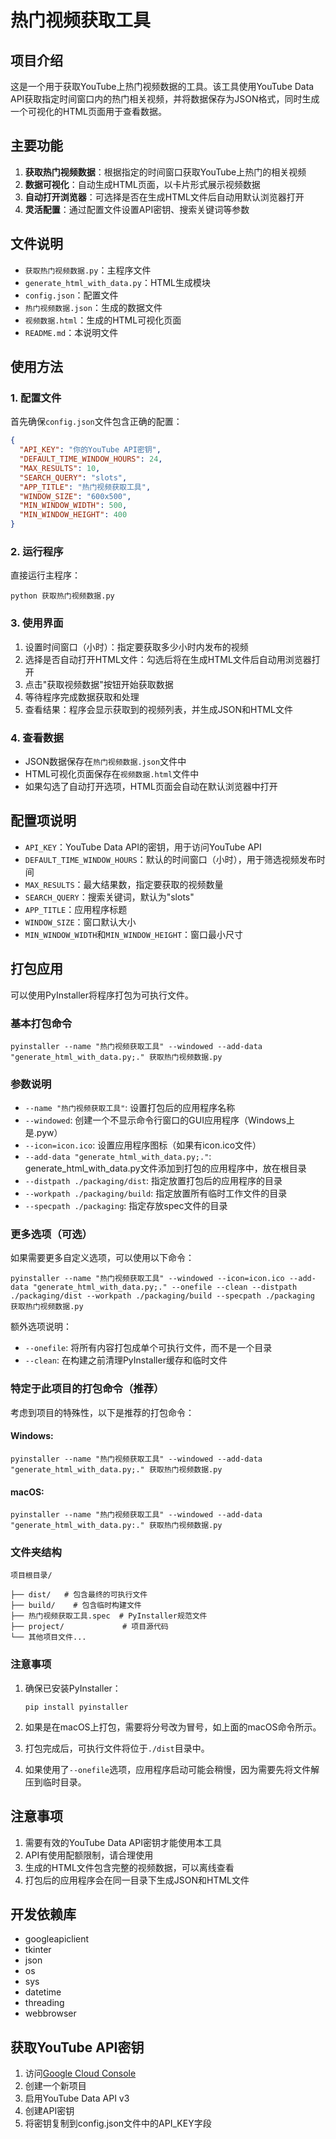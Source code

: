 # 热门视频获取工具

## 项目介绍

这是一个用于获取YouTube上热门视频数据的工具。该工具使用YouTube Data API获取指定时间窗口内的热门相关视频，并将数据保存为JSON格式，同时生成一个可视化的HTML页面用于查看数据。

## 主要功能

1. **获取热门视频数据**：根据指定的时间窗口获取YouTube上热门的相关视频
2. **数据可视化**：自动生成HTML页面，以卡片形式展示视频数据
3. **自动打开浏览器**：可选择是否在生成HTML文件后自动用默认浏览器打开
4. **灵活配置**：通过配置文件设置API密钥、搜索关键词等参数

## 文件说明

- `获取热门视频数据.py`：主程序文件
- `generate_html_with_data.py`：HTML生成模块
- `config.json`：配置文件
- `热门视频数据.json`：生成的数据文件
- `视频数据.html`：生成的HTML可视化页面
- `README.md`：本说明文件

## 使用方法

### 1. 配置文件

首先确保`config.json`文件包含正确的配置：

```json
{
  "API_KEY": "你的YouTube API密钥",
  "DEFAULT_TIME_WINDOW_HOURS": 24,
  "MAX_RESULTS": 10,
  "SEARCH_QUERY": "slots",
  "APP_TITLE": "热门视频获取工具",
  "WINDOW_SIZE": "600x500",
  "MIN_WINDOW_WIDTH": 500,
  "MIN_WINDOW_HEIGHT": 400
}
```

### 2. 运行程序

直接运行主程序：

```
python 获取热门视频数据.py
```

### 3. 使用界面

1. 设置时间窗口（小时）：指定要获取多少小时内发布的视频
2. 选择是否自动打开HTML文件：勾选后将在生成HTML文件后自动用浏览器打开
3. 点击"获取视频数据"按钮开始获取数据
4. 等待程序完成数据获取和处理
5. 查看结果：程序会显示获取到的视频列表，并生成JSON和HTML文件

### 4. 查看数据

- JSON数据保存在`热门视频数据.json`文件中
- HTML可视化页面保存在`视频数据.html`文件中
- 如果勾选了自动打开选项，HTML页面会自动在默认浏览器中打开

## 配置项说明

- `API_KEY`：YouTube Data API的密钥，用于访问YouTube API
- `DEFAULT_TIME_WINDOW_HOURS`：默认的时间窗口（小时），用于筛选视频发布时间
- `MAX_RESULTS`：最大结果数，指定要获取的视频数量
- `SEARCH_QUERY`：搜索关键词，默认为"slots"
- `APP_TITLE`：应用程序标题
- `WINDOW_SIZE`：窗口默认大小
- `MIN_WINDOW_WIDTH`和`MIN_WINDOW_HEIGHT`：窗口最小尺寸

## 打包应用

可以使用PyInstaller将程序打包为可执行文件。

### 基本打包命令

```
pyinstaller --name "热门视频获取工具" --windowed --add-data "generate_html_with_data.py;." 获取热门视频数据.py
```

### 参数说明

- `--name "热门视频获取工具"`: 设置打包后的应用程序名称
- `--windowed`: 创建一个不显示命令行窗口的GUI应用程序（Windows上是.pyw）
- `--icon=icon.ico`: 设置应用程序图标（如果有icon.ico文件）
- `--add-data "generate_html_with_data.py;."`: generate_html_with_data.py文件添加到打包的应用程序中，放在根目录
- `--distpath ./packaging/dist`: 指定放置打包后的应用程序的目录
- `--workpath ./packaging/build`: 指定放置所有临时工作文件的目录
- `--specpath ./packaging`: 指定存放spec文件的目录

### 更多选项（可选）

如果需要更多自定义选项，可以使用以下命令：

```
pyinstaller --name "热门视频获取工具" --windowed --icon=icon.ico --add-data "generate_html_with_data.py;." --onefile --clean --distpath ./packaging/dist --workpath ./packaging/build --specpath ./packaging 获取热门视频数据.py
```

额外选项说明：
- `--onefile`: 将所有内容打包成单个可执行文件，而不是一个目录
- `--clean`: 在构建之前清理PyInstaller缓存和临时文件

### 特定于此项目的打包命令（推荐）

考虑到项目的特殊性，以下是推荐的打包命令：

#### Windows:
```
pyinstaller --name "热门视频获取工具" --windowed --add-data "generate_html_with_data.py;." 获取热门视频数据.py
```

#### macOS:
```
pyinstaller --name "热门视频获取工具" --windowed --add-data "generate_html_with_data.py:." 获取热门视频数据.py
```

### 文件夹结构

```
项目根目录/

├── dist/   # 包含最终的可执行文件
├── build/    # 包含临时构建文件
├── 热门视频获取工具.spec  # PyInstaller规范文件
├── project/             # 项目源代码
└── 其他项目文件...
```


### 注意事项

1. 确保已安装PyInstaller：
   ```
   pip install pyinstaller
   ```

2. 如果是在macOS上打包，需要将分号改为冒号，如上面的macOS命令所示。

3. 打包完成后，可执行文件将位于`./dist`目录中。

4. 如果使用了`--onefile`选项，应用程序启动可能会稍慢，因为需要先将文件解压到临时目录。

## 注意事项

1. 需要有效的YouTube Data API密钥才能使用本工具
2. API有使用配额限制，请合理使用
3. 生成的HTML文件包含完整的视频数据，可以离线查看
4. 打包后的应用程序会在同一目录下生成JSON和HTML文件

## 开发依赖库

- googleapiclient
- tkinter
- json
- os
- sys
- datetime
- threading
- webbrowser

## 获取YouTube API密钥

1. 访问[Google Cloud Console](https://console.cloud.google.com/)
2. 创建一个新项目
3. 启用YouTube Data API v3
4. 创建API密钥
5. 将密钥复制到config.json文件中的API_KEY字段
